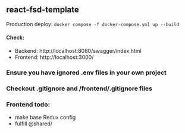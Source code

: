 ## react-fsd-template

Production deploy: `docker compose -f docker-compose.yml up --build`

#### Check: 
- Backend: http://localhost:8080/swagger/index.html
- Frontend: http://localhost:3000/
### Ensure you have ignored .env files in your own project
### Checkout .gitignore and /frontend/.gitignore files

### Frontend todo:
- make base Redux config
- fulfill @shared/